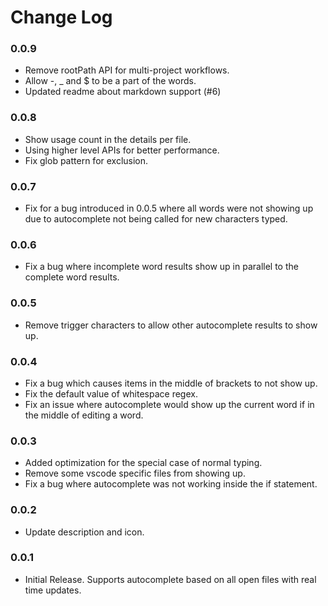 # Change Log
### 0.0.9
* Remove rootPath API for multi-project workflows.
* Allow -, _ and $ to be a part of the words.
* Updated readme about markdown support (#6)

### 0.0.8
* Show usage count in the details per file.
* Using higher level APIs for better performance.
* Fix glob pattern for exclusion.

### 0.0.7
* Fix for a bug introduced in 0.0.5 where all words were not showing up due to autocomplete not being called for new characters typed.

### 0.0.6
* Fix a bug where incomplete word results show up in parallel to the complete word results.

### 0.0.5
* Remove trigger characters to allow other autocomplete results to show up.

### 0.0.4
* Fix a bug which causes items in the middle of brackets to not show up.
* Fix the default value of whitespace regex.
* Fix an issue where autocomplete would show up the current word if in the middle of editing a word.

### 0.0.3
* Added optimization for the special case of normal typing.
* Remove some vscode specific files from showing up.
* Fix a bug where autocomplete was not working inside the if statement.

### 0.0.2
* Update description and icon.

### 0.0.1
* Initial Release. Supports autocomplete based on all open files with real time updates.

